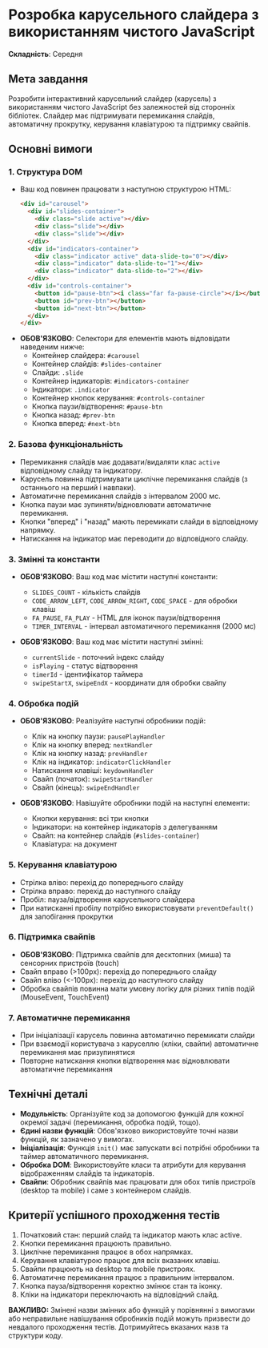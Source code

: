 # Розробка карусельного слайдера з використанням чистого JavaScript

**Складність**: Середня

## Мета завдання

Розробити інтерактивний карусельний слайдер (карусель) з використанням чистого JavaScript без залежностей від сторонніх бібліотек. Слайдер має підтримувати перемикання слайдів, автоматичну прокрутку, керування клавіатурою та підтримку свайпів.

## Основні вимоги

### 1. Структура DOM

- Ваш код повинен працювати з наступною структурою HTML:
  ```html
  <div id="carousel">
    <div id="slides-container">
      <div class="slide active"></div>
      <div class="slide"></div>
      <div class="slide"></div>
    </div>
    <div id="indicators-container">
      <div class="indicator active" data-slide-to="0"></div>
      <div class="indicator" data-slide-to="1"></div>
      <div class="indicator" data-slide-to="2"></div>
    </div>
    <div id="controls-container">
      <button id="pause-btn"><i class="far fa-pause-circle"></i></button>
      <button id="prev-btn"></button>
      <button id="next-btn"></button>
    </div>
  </div>
  ```
- **ОБОВ'ЯЗКОВО**: Селектори для елементів мають відповідати наведеним нижче:
  - Контейнер слайдера: `#carousel`
  - Контейнер слайдів: `#slides-container`
  - Слайди: `.slide`
  - Контейнер індикаторів: `#indicators-container`
  - Індикатори: `.indicator`
  - Контейнер кнопок керування: `#controls-container`
  - Кнопка паузи/відтворення: `#pause-btn`
  - Кнопка назад: `#prev-btn`
  - Кнопка вперед: `#next-btn`

### 2. Базова функціональність

- Перемикання слайдів має додавати/видаляти клас `active` відповідному слайду та індикатору.
- Карусель повинна підтримувати циклічне перемикання слайдів (з останнього на перший і навпаки).
- Автоматичне перемикання слайдів з інтервалом 2000 мс.
- Кнопка паузи має зупиняти/відновлювати автоматичне перемикання.
- Кнопки "вперед" і "назад" мають перемикати слайди в відповідному напрямку.
- Натискання на індикатор має переводити до відповідного слайду.

### 3. Змінні та константи

- **ОБОВ'ЯЗКОВО**: Ваш код має містити наступні константи:

  - `SLIDES_COUNT` - кількість слайдів
  - `CODE_ARROW_LEFT`, `CODE_ARROW_RIGHT`, `CODE_SPACE` - для обробки клавіш
  - `FA_PAUSE`, `FA_PLAY` - HTML для іконок паузи/відтворення
  - `TIMER_INTERVAL` - інтервал автоматичного перемикання (2000 мс)

- **ОБОВ'ЯЗКОВО**: Ваш код має містити наступні змінні:
  - `currentSlide` - поточний індекс слайду
  - `isPlaying` - статус відтворення
  - `timerId` - ідентифікатор таймера
  - `swipeStartX`, `swipeEndX` - координати для обробки свайпу

### 4. Обробка подій

- **ОБОВ'ЯЗКОВО**: Реалізуйте наступні обробники подій:

  - Клік на кнопку паузи: `pausePlayHandler`
  - Клік на кнопку вперед: `nextHandler`
  - Клік на кнопку назад: `prevHandler`
  - Клік на індикатор: `indicatorClickHandler`
  - Натискання клавіші: `keydownHandler`
  - Свайп (початок): `swipeStartHandler`
  - Свайп (кінець): `swipeEndHandler`

- **ОБОВ'ЯЗКОВО**: Навішуйте обробники подій на наступні елементи:
  - Кнопки керування: всі три кнопки
  - Індикатори: на контейнер індикаторів з делегуванням
  - Свайп: на контейнер слайдів (`#slides-container`)
  - Клавіатура: на документ

### 5. Керування клавіатурою

- Стрілка вліво: перехід до попереднього слайду
- Стрілка вправо: перехід до наступного слайду
- Пробіл: пауза/відтворення карусельного слайдера
- При натисканні пробілу потрібно використовувати `preventDefault()` для запобігання прокрутки

### 6. Підтримка свайпів

- **ОБОВ'ЯЗКОВО**: Підтримка свайпів для десктопних (миша) та сенсорних пристроїв (touch)
- Свайп вправо (>100px): перехід до попереднього слайду
- Свайп вліво (<-100px): перехід до наступного слайду
- Обробка свайпів повинна мати умовну логіку для різних типів подій (MouseEvent, TouchEvent)

### 7. Автоматичне перемикання

- При ініціалізації карусель повинна автоматично перемикати слайди
- При взаємодії користувача з каруселлю (кліки, свайпи) автоматичне перемикання має призупинятися
- Повторне натискання кнопки відтворення має відновлювати автоматичне перемикання

## Технічні деталі

- **Модульність**: Організуйте код за допомогою функцій для кожної окремої задачі (перемикання, обробка подій, тощо).
- **Єдині назви функцій**: Обов'язково використовуйте точні назви функцій, як зазначено у вимогах.
- **Ініціалізація**: Функція `init()` має запускати всі потрібні обробники та таймер автоматичного перемикання.
- **Обробка DOM**: Використовуйте класи та атрибути для керування відображенням слайдів та індикаторів.
- **Свайпи**: Обробник свайпів має працювати для обох типів пристроїв (desktop та mobile) і саме з контейнером слайдів.

## Критерії успішного проходження тестів

1. Початковий стан: перший слайд та індикатор мають клас active.
2. Кнопки перемикання працюють правильно.
3. Циклічне перемикання працює в обох напрямках.
4. Керування клавіатурою працює для всіх вказаних клавіш.
5. Свайпи працюють на desktop та mobile пристроях.
6. Автоматичне перемикання працює з правильним інтервалом.
7. Кнопка пауза/відтворення коректно змінює стан та іконку.
8. Кліки на індикатори переключають на відповідний слайд.

**ВАЖЛИВО:** Змінені назви змінних або функцій у порівнянні з вимогами або неправильне навішування обробників подій можуть призвести до невдалого проходження тестів. Дотримуйтесь вказаних назв та структури коду.
